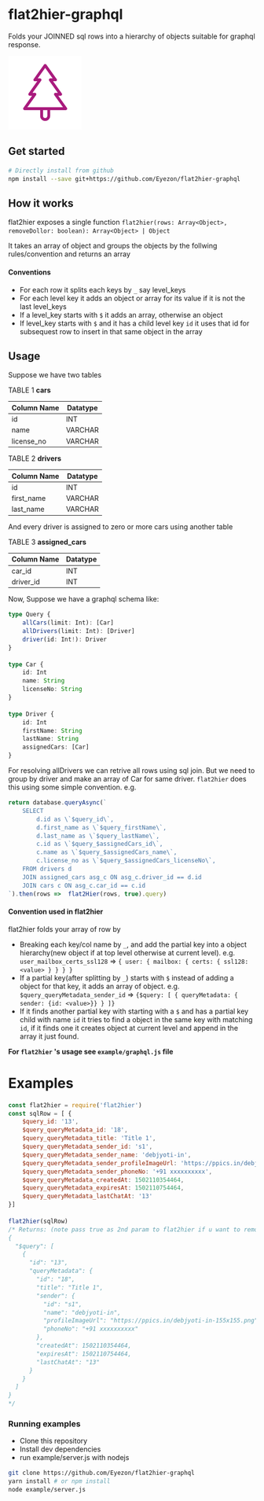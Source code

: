 # flat2hier-graphql

Folds your JOINNED sql rows into a hierarchy of objects suitable for graphql response.

<img src="logo.png" width="150px" alt="logo">

## Get started

```bash
# Directly install from github
npm install --save git+https://github.com/Eyezon/flat2hier-graphql
```

## How it works

flat2hier exposes a single function `flat2hier(rows: Array<Object>, removeDollor: boolean): Array<Object> | Object`

It takes an array of object and groups the objects by the follwing rules/convention and returns an array
#### Conventions
  
  + For each row it splits each keys by `_` say level_keys
  + For each level key it adds an object or array for its value if it is not the last level_keys
  + If a level_key starts with `$` it adds an array, otherwise an object
  + If level_key starts with `$` and it has a child level key `id` it uses that id for subsequest row to insert in that same object in the array

## Usage

Suppose we have two tables

TABLE 1 **cars**

<table>
    <thead>
        <tr>
            <th>Column Name</th>
            <th>Datatype</th>
        </tr>
    </thead>
    <tbody>
        <tr>
            <td>id</td>
            <td>INT</td>
        </tr>
        <tr>
            <td>name</td>
            <td>VARCHAR</td>
        </tr>
        <tr>
            <td>license_no</td>
            <td>VARCHAR</td>
        </tr>
    </tbody>
</table>

TABLE 2 **drivers**

<table>
    <thead>
        <tr>
            <th>Column Name</th>
            <th>Datatype</th>
        </tr>
    </thead>
    <tbody>
        <tr>
            <td>id</td>
            <td>INT</td>
        </tr>
        <tr>
            <td>first_name</td>
            <td>VARCHAR</td>
        </tr>
        <tr>
            <td>last_name</td>
            <td>VARCHAR</td>
        </tr>
    </tbody>
</table>

And every driver is assigned to zero or more cars using another table

TABLE 3 **assigned_cars**

<table>
    <thead>
        <tr>
            <th>Column Name</th>
            <th>Datatype</th>
        </tr>
    </thead>
    <tbody>
        <tr>
            <td>car_id</td>
            <td>INT</td>
        </tr>
        <tr>
            <td>driver_id</td>
            <td>INT</td>
        </tr>
    </tbody>
</table>

Now, Suppose we have a graphql schema like:
```typescript
type Query {
    allCars(limit: Int): [Car]
    allDrivers(limit: Int): [Driver]
    driver(id: Int!): Driver
}

type Car {
    id: Int
    name: String
    licenseNo: String
}

type Driver {
    id: Int
    firstName: String
    lastName: String
    assignedCars: [Car]
}
```

For resolving allDrivers we can retrive all rows using sql join. But we need to group by driver and make an array of Car for same driver. `flat2hier` does this using some simple convention. e.g.

```javascript
return database.queryAsync(`
    SELECT 
        d.id as \`$query_id\`,
        d.first_name as \`$query_firstName\`,
        d.last_name as \`$query_lastName\`,
        c.id as \`$query_$assignedCars_id\`,
        c.name as \`$query_$assignedCars_name\`,
        c.license_no as \`$query_$assignedCars_licenseNo\`,
    FROM drivers d
    JOIN assigned_cars asg_c ON asg_c.driver_id == d.id
    JOIN cars c ON asg_c.car_id == c.id
`).then(rows =>  flat2Hier(rows, true).query)
```

#### Convention used in flat2hier

  flat2hier folds your array of row by

  + Breaking each key/col name by `_`, and add the partial key into a object hierarchy(new object if at top level otherwise at current level). e.g. `user_mailbox_certs_ssl128` => `{ user: { mailbox: { certs: { ssl128: <value> } } } }`
  + If a partial key(after splitting by `_`) starts with `$` instead of adding a object for that key, it adds an array of object. e.g. `$query_queryMetadata_sender_id` => `{$query: [ { queryMetadata: { sender: {id: <value>}} } ]}`
  + If it finds another partial key with starting with a `$` and has a partial key child with name `id` it tries to find a object in the same key with matching `id`, if it finds one it creates object at current level and append in the array it just found.

**For `flat2hier` 's usage see `example/graphql.js` file**


# Examples


```javascript
const flat2hier = require('flat2hier')
const sqlRow = [ {
    $query_id: '13',
    $query_queryMetadata_id: '18',
    $query_queryMetadata_title: 'Title 1',
    $query_queryMetadata_sender_id: 's1',
    $query_queryMetadata_sender_name: 'debjyoti-in',
    $query_queryMetadata_sender_profileImageUrl: 'https://ppics.in/debjyoti-in-155x155.png',
    $query_queryMetadata_sender_phoneNo: '+91 xxxxxxxxxx',
    $query_queryMetadata_createdAt: 1502110354464,
    $query_queryMetadata_expiresAt: 1502110754464,
    $query_queryMetadata_lastChatAt: '13'
}]

flat2hier(sqlRow)
/* Returns: (note pass true as 2nd param to flat2hier if u want to remove the leading $ sign)
{
  "$query": [
    {
      "id": "13",
      "queryMetadata": {
        "id": "18",
        "title": "Title 1",
        "sender": {
          "id": "s1",
          "name": "debjyoti-in",
          "profileImageUrl": "https://ppics.in/debjyoti-in-155x155.png",
          "phoneNo": "+91 xxxxxxxxxx"
        },
        "createdAt": 1502110354464,
        "expiresAt": 1502110754464,
        "lastChatAt": "13"
      }
    }
  ]
}
*/
```

### Running examples

+ Clone this repository
+ Install dev dependencies
+ run example/server.js with nodejs

```bash
git clone https://github.com/Eyezon/flat2hier-graphql
yarn install # or npm install
node example/server.js
```
